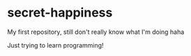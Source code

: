 # secret-happiness
My first repository, still don't really know what I'm doing haha

Just trying to learn programming!

